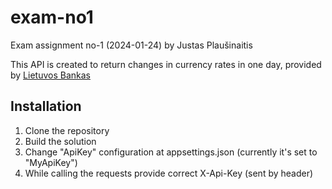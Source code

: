 # exam-no1
Exam assignment no-1 (2024-01-24) by Justas Plaušinaitis

This API is created to return changes in currency rates in one day, provided by 
[Lietuvos Bankas](https://www.lb.lt/webservices/ExchangeRates/ExchangeRates.asmx)

## Installation
1. Clone the repository
2. Build the solution
3. Change "ApiKey" configuration at appsettings.json (currently it's set to "MyApiKey")
4. While calling the requests provide correct X-Api-Key (sent by header)
